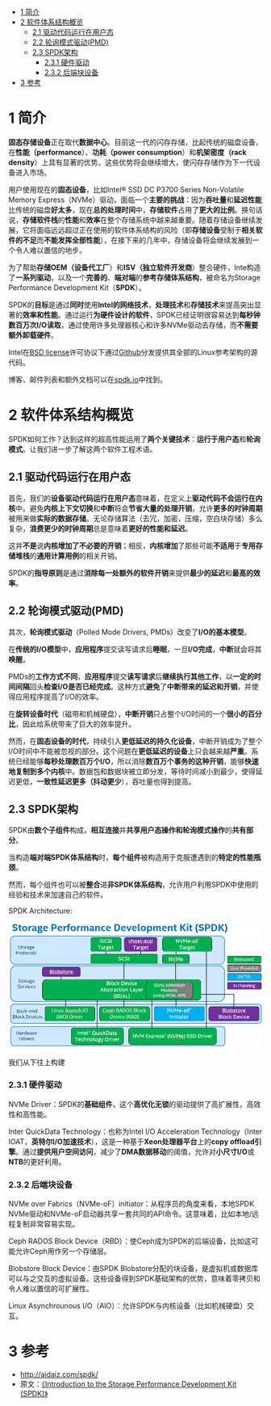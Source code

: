 
<!-- @import "[TOC]" {cmd="toc" depthFrom=1 depthTo=6 orderedList=false} -->

<!-- code_chunk_output -->

* [1 简介](#1-简介)
* [2 软件体系结构概览](#2-软件体系结构概览)
	* [2.1 驱动代码运行在用户态](#21-驱动代码运行在用户态)
	* [2.2 轮询模式驱动(PMD)](#22-轮询模式驱动pmd)
	* [2.3 SPDK架构](#23-spdk架构)
		* [2.3.1 硬件驱动](#231-硬件驱动)
		* [2.3.2 后端块设备](#232-后端块设备)
* [3 参考](#3-参考)

<!-- /code_chunk_output -->

# 1 简介

**固态存储设备**正在取代**数据中心**。目前这一代的闪存存储，比起传统的磁盘设备，在**性能（performance**）、**功耗（power consumption**）和**机架密度（rack density**）上具有显著的优势。这些优势将会继续增大，使闪存存储作为下一代设备进入市场。

用户使用现在的**固态设备**，比如Intel® SSD DC P3700 Series Non\-Volatile Memory Express（NVMe）驱动，面临一个**主要的挑战**：因为**吞吐量**和**延迟性能**比传统的磁盘**好太多**，现在**总的处理时间**中，**存储软件**占用了**更大的比例**。换句话说，**存储软件栈**的**性能**和**效率**在整个存储系统中越来越重要。随着存储设备继续发展，它将面临远远超过正在使用的软件体系结构的风险（即**存储设备**受制于**相关软件的不足**而**不能发挥全部性能**），在接下来的几年中，存储设备将会继续发展到一个令人难以置信的地步。

为了帮助**存储OEM（设备代工厂**）和**ISV（独立软件开发商**）整合硬件，Inte构造了**一系列驱动**，以及一个**完善的**、**端对端**的**参考存储体系结构**，被命名为Storage Performance Development Kit（**SPDK**）。

SPDK的**目标**是通过**同时**使用**Intel的网络技术**，**处理技术**和**存储技术**来提高突出显著的**效率和性能**。通过运行**为硬件设计的软件**，SPDK已经证明很容易达到**每秒钟数百万次I/O读取**，通过使用许多处理器核心和许多NVMe驱动去存储，而**不需要额外卸载硬件**。

Intel在[BSD license](https://github.com/spdk/spdk/blob/master/LICENSE)许可协议下通过[Github](https://github.com/spdk)分发提供其全部的Linux参考架构的源代码。

博客、邮件列表和额外文档可以在[spdk.io](http://www.spdk.io/)中找到。

# 2 软件体系结构概览

SPDK如何工作？达到这样的超高性能运用了**两个关键技术**：**运行于用户态**和**轮询模式**。让我们进一步了解这两个软件工程术语。

## 2.1 驱动代码运行在用户态

首先，我们的**设备驱动代码运行在用户态**意味着，在定义上**驱动代码不会运行在内核**中。避免**内核上下文切换**和**中断**将会**节省大量的处理开销**，允许**更多的时钟周期**被用来做**实际的数据存储**。无论存储算法（去冗，加密，压缩，空白块存储）多么复杂，**浪费更少的时钟周期**总是意味着**更好的性能和延迟**。

这并**不是**说**内核增加了不必要的开销**；相反，**内核增加**了那些可能**不适用**于**专用存储堆栈**的**通用计算用例**的相关开销。

SPDK的**指导原则**是通过**消除每一处额外的软件开销**来提供**最少的延迟**和**最高的效率**。

## 2.2 轮询模式驱动(PMD)

其次，**轮询模式驱动**（Polled Mode Drivers, PMDs）改变了**I/O的基本模型**。

在**传统的I/O模型**中，**应用程序**提交读写请求后**睡眠**，一旦**I/O完成**，**中断**就会将其**唤醒**。

PMDs的**工作方式不同**，**应用程序**提交**读写请求**后**继续执行其他工作**，以**一定的时间间隔**回头**检查I/O是否已经完成**。这种方式**避免**了**中断带来的延迟和开销**，并使得应用程序提高了I/O的效率。

在**旋转设备时代**（磁带和机械硬盘），**中断开销**只占整个I/O时间的一个**很小的百分比**，因此给系统带来了巨大的效率提升。

然而，在**固态设备的时代**，持续引入**更低延迟的持久化设备**，中断开销成为了整个I/O时间中不能被忽视的部分。这个问题在**更低延迟的设备**上只会越来越**严重**。系统已经能够**每秒处理数百万个I/O**，所以消除**数百万个事务的这种开销**，能够**快速地复制到多个内核**中。数据包和数据块被立即分发，等待时间减小到最少，使得延迟更低，**一致性延迟更多（抖动更少**），吞吐量也得到提高。

## 2.3 SPDK架构

SPDK由**数个子组件**构成，**相互连接**并**共享用户态操作和轮询模式操作**的**共有部分**。

当构造**端对端SPDK体系结构**时，**每个组件**被构造用于克服遭遇到的**特定的性能瓶颈**。

然而，每个组件也可以被**整合**进**非SPDK体系结构**，允许用户利用SPDK中使用的经验和技术来加速自己的软件。

SPDK Architecture:

![](./images/2019-06-19-09-47-02.png)

我们从下往上构建

### 2.3.1 硬件驱动

NVMe Driver：SPDK的**基础组件**，这个**高优化无锁**的驱动提供了高扩展性，高效性和高性能。

Inter QuickData Technology：也称为Intel I/O Acceleration Technology（Inter IOAT，**英特尔I/O加速技术**），这是一种基于**Xeon处理器平台**上的**copy offload引擎**。通过**提供用户空间访问**，减少了**DMA数据移动**的阈值，允许对**小尺寸I/O**或**NTB**的更好利用。

### 2.3.2 后端块设备

NVMe over Fabrics（NVMe\-oF）initiator：从程序员的角度来看，本地SPDK NVMe驱动和NVMe-oF启动器共享一套共同的API命令。这意味着，比如本地/远程复制非常容易实现。

Ceph RADOS Block Device（RBD）：使Ceph成为SPDK的后端设备，比如这可能允许Ceph用作另一个存储层。

Blobstore Block Device：由SPDK Blobstore分配的块设备，是虚拟机或数据库可以与之交互的虚拟设备。这些设备得到SPDK基础架构的优势，意味着零拷贝和令人难以置信的可扩展性。

Linux Asynchrounous I/O（AIO）：允许SPDK与内核设备（比如机械硬盘）交互。


# 3 参考

- http://aidaiz.com/spdk/
- 原文：[《Introduction to the Storage Performance Development Kit (SPDK)》](https://software.intel.com/en-us/articles/introduction-to-the-storage-performance-development-kit-spdk)